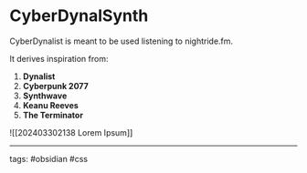 # CyberDynalSynth
CyberDynalist is meant to be used listening to nightride.fm. 

It derives inspiration from:
1. **Dynalist**
2. **Cyberpunk 2077**
3. **Synthwave**
4. **Keanu Reeves**
5. **The Terminator**

![[202403302138 Lorem Ipsum]]


---
tags: #obsidian #css